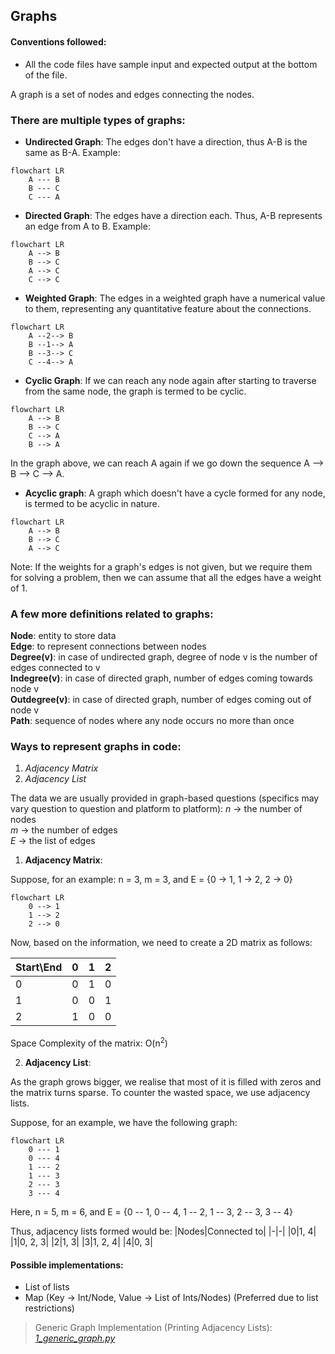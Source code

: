 ## Graphs

#### Conventions followed:
- All the code files have sample input and expected output at the bottom of the file.

A graph is a set of nodes and edges connecting the nodes.

### There are multiple types of graphs:
- **Undirected Graph**: The edges don't have a direction, thus A-B is the same as B-A.
Example:
```mermaid
flowchart LR
    A --- B
    B --- C
    C --- A
```
- **Directed Graph**: The edges have a direction each. Thus, A-B represents an edge from A to B.
Example:
```mermaid
flowchart LR
    A --> B
    B --> C
    A --> C
    C --> C
```
- **Weighted Graph**: The edges in a weighted graph have a numerical value to them, representing any quantitative feature about the connections.
```mermaid
flowchart LR
    A --2--> B
    B --1--> A
    B --3--> C
    C --4--> A
```
- **Cyclic Graph**: If we can reach any node again after starting to traverse from the same node, the graph is termed to be cyclic.
```mermaid
flowchart LR
    A --> B
    B --> C
    C --> A
    B --> A
```
In the graph above, we can reach A again if we go down the sequence A --> B --> C --> A.
- **Acyclic graph**: A graph which doesn't have a cycle formed for any node, is termed to be acyclic in nature.
```mermaid
flowchart LR
    A --> B
    B --> C
    A --> C
```

Note: If the weights for a graph's edges is not given, but we require them for solving a problem, then we can assume that all the edges have a weight of 1.

### A few more definitions related to graphs:

**Node**: entity to store data<br>
**Edge**: to represent connections between nodes<br>
**Degree(v)**: in case of undirected graph, degree of node v is the number of edges connected to v<br>
**Indegree(v)**: in case of directed graph, number of edges coming towards node v<br>
**Outdegree(v)**: in case of directed graph, number of edges coming out of node v<br>
**Path**: sequence of nodes where any node occurs no more than once

### Ways to represent graphs in code:
1. *Adjacency Matrix*
2. *Adjacency List*

The data we are usually provided in graph-based questions (specifics may vary question to question and platform to platform):
*n* -> the number of nodes<br>
*m* -> the number of edges<br>
*E* -> the list of edges

1. **Adjacency Matrix**:

Suppose, for an example:
n = 3, m = 3, and E = {0 -> 1, 1 -> 2, 2 -> 0}

```mermaid
flowchart LR
    0 --> 1
    1 --> 2
    2 --> 0
```

Now, based on the information, we need to create a 2D matrix as follows:

|Start\End|0|1|2|
|-|-|-|-|
|0|0|1|0|
|1|0|0|1|
|2|1|0|0|

Space Complexity of the matrix: O(n<sup>2</sup>)

2. **Adjacency List**:

As the graph grows bigger, we realise that most of it is filled with zeros and the matrix turns sparse. To counter the wasted space, we use adjacency lists.

Suppose, for an example, we have the following graph:
```mermaid
flowchart LR
    0 --- 1
    0 --- 4
    1 --- 2
    1 --- 3
    2 --- 3
    3 --- 4
```

Here, n = 5, m = 6, and E = {0 -- 1, 0 -- 4, 1 -- 2, 1 -- 3, 2 -- 3, 3 -- 4}

Thus, adjacency lists formed would be:
|Nodes|Connected to|
|-|-|
|0|1, 4|
|1|0, 2, 3|
|2|1, 3|
|3|1, 2, 4|
|4|0, 3|

#### Possible implementations:

- List of lists
- Map (Key -> Int/Node, Value -> List of Ints/Nodes) (Preferred due to list restrictions)

> Generic Graph Implementation (Printing Adjacency Lists): [*1_generic_graph.py*](1_generic_graph.py)
